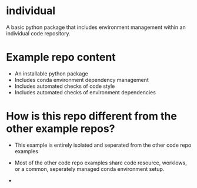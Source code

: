 # individual

A basic python package that includes environment management within an individual code repository.


# Example repo content

- An installable python package
- Includes conda environment dependency management
- Includes automated checks of code style
- Includes automated checks of environment dependencies 

# How is this repo different from the other example repos?

- This example is entirely isolated and seperated from the other code repo examples
- Most of the other code repo examples share code resource, worklows, or a common, seperately managed conda environment setup.

- 



